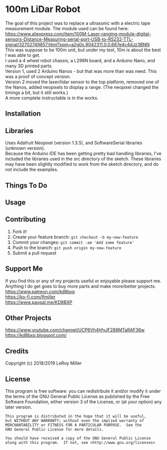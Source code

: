 # 100m LiDar Robot

The goal of this project was to replace a ultrasonic with a electric tape measurement module. The module used can be found here:  
https://www.aliexpress.com/item/100M-Laser-ranging-module-digital-sensors-Distance-Measuring-serial-port-USB-to-RS232-TTL-signal/32702749857.html?spm=a2g0s.9042311.0.0.687e4c4dJz3BNN  
This was suppose to be 100m unit, but under my test, 10m is about the best I was able to get.  
I used a 4 wheel robot chassis, a L298N board, and a Arduino Nano, and many 3D printed parts.  
Version 1, used 2 Arduino Nanos - but that was more than was need. This was a proof of concept version.  
Version 2 moved the laser/lidar sensor to the top platform, removed one of the Nanos, added neopixels to display a range. (The neopixel changed the timings a bit, but it still works.)  
A more complete instructable is in the works.  

## Installation

## Libraries

Uses Adafruit Neopixel (version 1.3.5), and SoftwareSerial libraries (unknown version).  
Because the Arduino IDE has been getting pretty bad handling libraries, I've included the libraries used in the src directory of the sketch. These libraries may have been slightly modified to work from the sketch directory, and do not include the examples.  

## Things To Do

## Usage

## Contributing

1. Fork it!
2. Create your feature branch: `git checkout -b my-new-feature`
3. Commit your changes: `git commit -am 'Add some feature'`
4. Push to the branch: `git push origin my-new-feature`
5. Submit a pull request

## Support Me

If you find this or any of my projects useful or enjoyable please support me.  
Anything I do get goes to buy more parts and make more/better projects.  
https://www.patreon.com/kd8bxp  
https://ko-fi.com/lfmiller  
https://www.paypal.me/KD8BXP  

## Other Projects

https://www.youtube.com/channel/UCP6Vh4hfyJF288MTaRAF36w  
https://kd8bxp.blogspot.com/  

## Credits

Copyright (c) 2018/2019 LeRoy Miller

## License

This program is free software: you can redistribute it and/or modify
    it under the terms of the GNU General Public License as published by
    the Free Software Foundation, either version 3 of the License, or
    (at your option) any later version.

    This program is distributed in the hope that it will be useful,
    but WITHOUT ANY WARRANTY; without even the implied warranty of
    MERCHANTABILITY or FITNESS FOR A PARTICULAR PURPOSE.  See the
    GNU General Public License for more details.

    You should have received a copy of the GNU General Public License
    along with this program.  If not, see <http://www.gnu.org/licenses>
